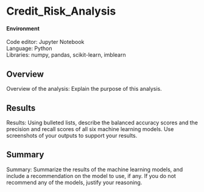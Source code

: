 # Credit_Risk_Analysis
#### Environment
Code editor: Jupyter Notebook    
Language: Python    
Libraries: numpy, pandas, scikit-learn, imblearn  

## Overview
Overview of the analysis: Explain the purpose of this analysis.


## Results
Results: Using bulleted lists, describe the balanced accuracy scores and the precision and recall scores of all six machine learning models. Use screenshots of your outputs to support your results.


## Summary
Summary: Summarize the results of the machine learning models, and include a recommendation on the model to use, if any. If you do not recommend any of the models, justify your reasoning.

![]()
